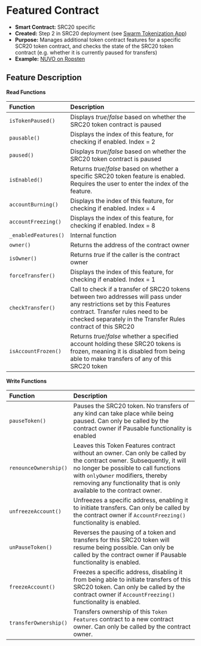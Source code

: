 # Featured Contract

* **Smart Contract:** SRC20 specific
* **Created:** Step 2 in SRC20 deployment \(see [Swarm Tokenization App](https://swarm.app/)\)
* **Purpose:** Manages additional token contract features for a specific SCR20 token contract, and checks the state of the SRC20 token contract \(e.g. whether it is currently paused for transfers\)
* **Example:**  [NUVO on Ropsten](https://ropsten.etherscan.io/address/0x31830850853A9fa8cb7CC7Fbf5bD5f807B8B5B8e#code) 

## Feature Description

**Read Functions**

| Function | Description |
| :--- | :--- |
| `isTokenPaused()` | Displays _true_/_false_ based on whether the SRC20 token contract is paused |
| `pausable()` | Displays the index of this feature, for checking if enabled. Index = 2 |
| `paused()` | Displays _true_/_false_ based on whether the SRC20 token contract is paused |
| `isEnabled()` | Returns _true_/_false_ based on whether a specific SRC20 token feature is enabled. Requires the user to enter the index of the feature. |
| `accountBurning()` | Displays the index of this feature, for checking if enabled. Index = 4 |
| `accountFreezing()` | Displays the index of this feature, for checking if enabled. Index = 8 |
| `_enabledFeatures()` | Internal function |
| `owner()` | Returns the address of the contract owner |
| `isOwner()` | Returns _true_ if the caller is the contract owner |
| `forceTransfer()` | Displays the index of this feature, for checking if enabled. Index = 1 |
| `checkTransfer()` | Call to check if a transfer of SRC20 tokens between two addresses will pass under any restrictions set by this Features contract. Transfer rules need to be checked separately in the Transfer Rules contract of this SRC20 |
| `isAccountFrozen()` | Returns _true_/_false_ whether a specified account holding these SRC20 tokens is frozen, meaning it is disabled from being able to make transfers of any of this SRC20 token |

**Write Functions**

| Function | Description |
| :--- | :--- |
| `pauseToken()` | Pauses the SRC20 token. No transfers of any kind can take place while being paused. Can only be called by the contract owner if Pausable functionality is enabled |
| `renounceOwnership()` | Leaves this Token Features contract without an owner. Can only be called by the contract owner. Subsequently, it will no longer be possible to call functions with `onlyOwner` modifiers, thereby removing any functionality that is only available to the contract owner. |
| `unfreezeAccount()` | Unfreezes a specific address, enabling it to initiate transfers. Can only be called by the contract owner if `AccountFreezing()` functionality is enabled. |
| `unPauseToken()` | Reverses the pausing of a token and transfers for this SRC20 token will resume being possible. Can only be called by the contract owner if Pausable functionality is enabled. |
| `freezeAccount()` | Freezes a specific address, disabling it from being able to initiate transfers of this SRC20 token. Can only be called by the contract owner if `AccountFreezing()` functionality is enabled. |
| `transferOwnership()` | Transfers ownership of this `Token Features` contract to a new contract owner. Can only be called by the contract owner. |

